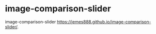 # image-comparison-slider
image-comparison-slider
https://jemes888.github.io/image-comparison-slider/.
